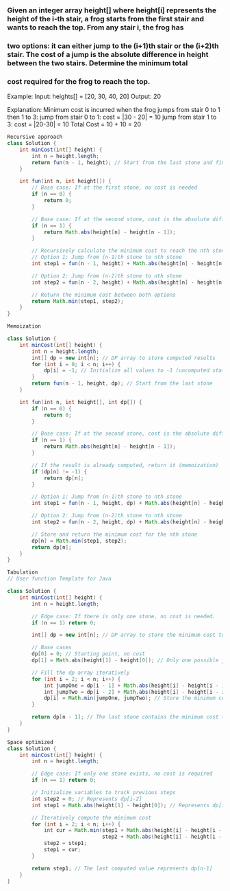 ### Given an integer array height[] where height[i] represents the height of the i-th stair, a frog starts from the first stair and wants to reach the top. From any stair i, the frog has
### two options: it can either jump to the (i+1)th stair or the (i+2)th stair. The cost of a jump is the absolute difference in height between the two stairs. Determine the minimum total 
### cost required for the frog to reach the top.

Example:
Input: heights[] = [20, 30, 40, 20] 
Output: 20

Explanation:  Minimum cost is incurred when the frog jumps from stair 0 to 1 then 1 to 3:
jump from stair 0 to 1: cost = |30 - 20| = 10
jump from stair 1 to 3: cost = |20-30|  = 10
Total Cost = 10 + 10 = 20

```java
Recursive approach
class Solution {
    int minCost(int[] height) {
        int n = height.length;
        return fun(n - 1, height); // Start from the last stone and find the minimum cost to reach it
    }

    int fun(int n, int height[]) {
        // Base case: If at the first stone, no cost is needed
        if (n == 0) {
            return 0;
        }

        // Base case: If at the second stone, cost is the absolute difference between the two stones
        if (n == 1) {
            return Math.abs(height[n] - height[n - 1]);
        }

        // Recursively calculate the minimum cost to reach the nth stone:
        // Option 1: Jump from (n-1)th stone to nth stone
        int step1 = fun(n - 1, height) + Math.abs(height[n] - height[n - 1]);

        // Option 2: Jump from (n-2)th stone to nth stone
        int step2 = fun(n - 2, height) + Math.abs(height[n] - height[n - 2]);

        // Return the minimum cost between both options
        return Math.min(step1, step2);
    }
}

```

```java
Memoization

class Solution {
    int minCost(int[] height) {
        int n = height.length;
        int[] dp = new int[n]; // DP array to store computed results
        for (int i = 0; i < n; i++) {
            dp[i] = -1; // Initialize all values to -1 (uncomputed state)
        }
        return fun(n - 1, height, dp); // Start from the last stone
    }

    int fun(int n, int height[], int dp[]) {
        if (n == 0) {
            return 0;
        }

        // Base case: If at the second stone, cost is the absolute difference between the two stones
        if (n == 1) {
            return Math.abs(height[n] - height[n - 1]);
        }

        // If the result is already computed, return it (memoization)
        if (dp[n] != -1) {
            return dp[n];
        }

        // Option 1: Jump from (n-1)th stone to nth stone
        int step1 = fun(n - 1, height, dp) + Math.abs(height[n] - height[n - 1]);

        // Option 2: Jump from (n-2)th stone to nth stone
        int step2 = fun(n - 2, height, dp) + Math.abs(height[n] - height[n - 2]);

        // Store and return the minimum cost for the nth stone
        dp[n] = Math.min(step1, step2);
        return dp[n];
    }
}

```

```java
Tabulation
// User function Template for Java

class Solution {
    int minCost(int[] height) {
        int n = height.length;

        // Edge case: If there is only one stone, no cost is needed.
        if (n == 1) return 0;

        int[] dp = new int[n]; // DP array to store the minimum cost to reach each stone

        // Base cases
        dp[0] = 0; // Starting point, no cost
        dp[1] = Math.abs(height[1] - height[0]); // Only one possible jump

        // Fill the dp array iteratively
        for (int i = 2; i < n; i++) {
            int jumpOne = dp[i - 1] + Math.abs(height[i] - height[i - 1]); // One-step jump
            int jumpTwo = dp[i - 2] + Math.abs(height[i] - height[i - 2]); // Two-step jump
            dp[i] = Math.min(jumpOne, jumpTwo); // Store the minimum cost
        }

        return dp[n - 1]; // The last stone contains the minimum cost to reach it
    }
}

```

```java
Space optimized
class Solution {
    int minCost(int[] height) {
        int n = height.length;

        // Edge case: If only one stone exists, no cost is required
        if (n == 1) return 0;

        // Initialize variables to track previous steps
        int step2 = 0; // Represents dp[i-2]
        int step1 = Math.abs(height[1] - height[0]); // Represents dp[i-1]

        // Iteratively compute the minimum cost
        for (int i = 2; i < n; i++) {
            int cur = Math.min(step1 + Math.abs(height[i] - height[i - 1]), 
                               step2 + Math.abs(height[i] - height[i - 2]));
            step2 = step1;
            step1 = cur;
        }

        return step1; // The last computed value represents dp[n-1]
    }
}

```
